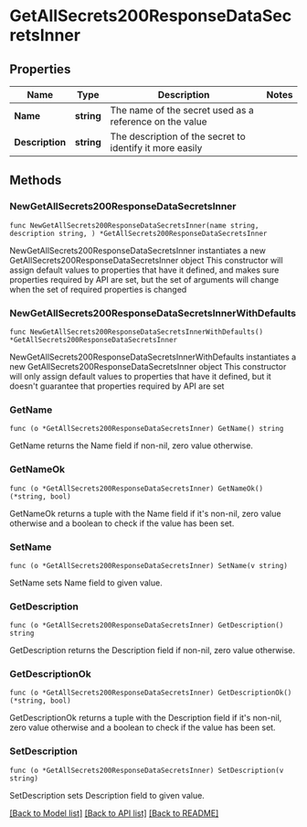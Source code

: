 # GetAllSecrets200ResponseDataSecretsInner

## Properties

Name | Type | Description | Notes
------------ | ------------- | ------------- | -------------
**Name** | **string** | The name of the secret used as a reference on the value | 
**Description** | **string** | The description of the secret to identify it more easily | 

## Methods

### NewGetAllSecrets200ResponseDataSecretsInner

`func NewGetAllSecrets200ResponseDataSecretsInner(name string, description string, ) *GetAllSecrets200ResponseDataSecretsInner`

NewGetAllSecrets200ResponseDataSecretsInner instantiates a new GetAllSecrets200ResponseDataSecretsInner object
This constructor will assign default values to properties that have it defined,
and makes sure properties required by API are set, but the set of arguments
will change when the set of required properties is changed

### NewGetAllSecrets200ResponseDataSecretsInnerWithDefaults

`func NewGetAllSecrets200ResponseDataSecretsInnerWithDefaults() *GetAllSecrets200ResponseDataSecretsInner`

NewGetAllSecrets200ResponseDataSecretsInnerWithDefaults instantiates a new GetAllSecrets200ResponseDataSecretsInner object
This constructor will only assign default values to properties that have it defined,
but it doesn't guarantee that properties required by API are set

### GetName

`func (o *GetAllSecrets200ResponseDataSecretsInner) GetName() string`

GetName returns the Name field if non-nil, zero value otherwise.

### GetNameOk

`func (o *GetAllSecrets200ResponseDataSecretsInner) GetNameOk() (*string, bool)`

GetNameOk returns a tuple with the Name field if it's non-nil, zero value otherwise
and a boolean to check if the value has been set.

### SetName

`func (o *GetAllSecrets200ResponseDataSecretsInner) SetName(v string)`

SetName sets Name field to given value.


### GetDescription

`func (o *GetAllSecrets200ResponseDataSecretsInner) GetDescription() string`

GetDescription returns the Description field if non-nil, zero value otherwise.

### GetDescriptionOk

`func (o *GetAllSecrets200ResponseDataSecretsInner) GetDescriptionOk() (*string, bool)`

GetDescriptionOk returns a tuple with the Description field if it's non-nil, zero value otherwise
and a boolean to check if the value has been set.

### SetDescription

`func (o *GetAllSecrets200ResponseDataSecretsInner) SetDescription(v string)`

SetDescription sets Description field to given value.



[[Back to Model list]](../README.md#documentation-for-models) [[Back to API list]](../README.md#documentation-for-api-endpoints) [[Back to README]](../README.md)


